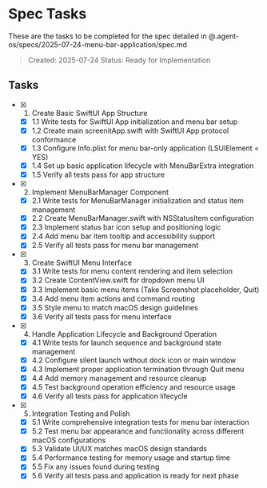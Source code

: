 # Spec Tasks

These are the tasks to be completed for the spec detailed in @.agent-os/specs/2025-07-24-menu-bar-application/spec.md

> Created: 2025-07-24
> Status: Ready for Implementation

## Tasks

- [x] 1. Create Basic SwiftUI App Structure
  - [x] 1.1 Write tests for SwiftUI App initialization and menu bar setup
  - [x] 1.2 Create main screenitApp.swift with SwiftUI App protocol conformance
  - [x] 1.3 Configure Info.plist for menu bar-only application (LSUIElement = YES)
  - [x] 1.4 Set up basic application lifecycle with MenuBarExtra integration
  - [x] 1.5 Verify all tests pass for app structure

- [x] 2. Implement MenuBarManager Component
  - [x] 2.1 Write tests for MenuBarManager initialization and status item management
  - [x] 2.2 Create MenuBarManager.swift with NSStatusItem configuration
  - [x] 2.3 Implement status bar icon setup and positioning logic
  - [x] 2.4 Add menu bar item tooltip and accessibility support
  - [x] 2.5 Verify all tests pass for menu bar management

- [x] 3. Create SwiftUI Menu Interface
  - [x] 3.1 Write tests for menu content rendering and item selection
  - [x] 3.2 Create ContentView.swift for dropdown menu UI
  - [x] 3.3 Implement basic menu items (Take Screenshot placeholder, Quit)
  - [x] 3.4 Add menu item actions and command routing
  - [x] 3.5 Style menu to match macOS design guidelines
  - [x] 3.6 Verify all tests pass for menu interface

- [x] 4. Handle Application Lifecycle and Background Operation
  - [x] 4.1 Write tests for launch sequence and background state management
  - [x] 4.2 Configure silent launch without dock icon or main window
  - [x] 4.3 Implement proper application termination through Quit menu
  - [x] 4.4 Add memory management and resource cleanup
  - [x] 4.5 Test background operation efficiency and resource usage
  - [x] 4.6 Verify all tests pass for application lifecycle

- [x] 5. Integration Testing and Polish
  - [x] 5.1 Write comprehensive integration tests for menu bar interaction
  - [x] 5.2 Test menu bar appearance and functionality across different macOS configurations
  - [x] 5.3 Validate UI/UX matches macOS design standards
  - [x] 5.4 Performance testing for memory usage and startup time
  - [x] 5.5 Fix any issues found during testing
  - [x] 5.6 Verify all tests pass and application is ready for next phase